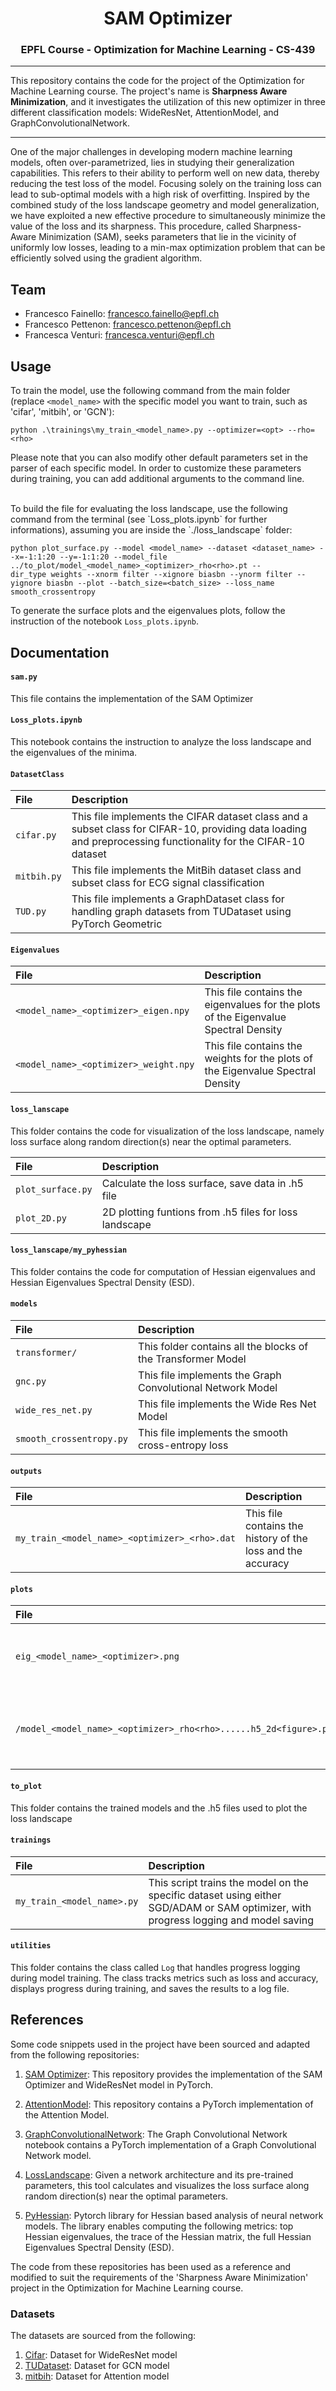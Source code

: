 <h1 align="center"><b>SAM Optimizer</b></h1>
<h3 align="center"><b>EPFL Course - Optimization for Machine Learning - CS-439</b></h3> 
</p> 

--------------
This repository contains the code for the project of the Optimization for Machine Learning course. The project's name is **Sharpness Aware Minimization**, and it 
investigates the utilization of this new optimizer in three different classification models: WideResNet, AttentionModel, and GraphConvolutionalNetwork.

--------------
One of the major challenges in developing modern machine learning models, often over-parametrized, lies in studying their generalization capabilities. This refers to their ability to perform well on new data, thereby reducing the test loss of the model. Focusing solely on the training loss can lead to sub-optimal models with a high risk of overfitting. Inspired by the combined study of the loss landscape geometry and model generalization, we have exploited a new effective procedure to simultaneously minimize the value of the loss and its sharpness. This procedure, called Sharpness-Aware Minimization (SAM), seeks parameters that lie in the vicinity of uniformly low losses, leading to a min-max optimization problem that can be efficiently solved using the gradient algorithm.
<br>

## Team

- Francesco Fainello: francesco.fainello@epfl.ch
- Francesco Pettenon: francesco.pettenon@epfl.ch
- Francesca Venturi: francesca.venturi@epfl.ch

## Usage
To train the model, use the following command from the main folder (replace `<model_name>` with the specific model you want to train, such as 'cifar', 'mitbih', or 'GCN'):

```
python .\trainings\my_train_<model_name>.py --optimizer=<opt> --rho=<rho>
```

Please note that you can also modify other default parameters set in the parser of each specific model. In order to customize these parameters during training, you can add additional arguments to the command line.

<br>
To build the file for evaluating the loss landscape, use the following command from the terminal (see `Loss_plots.ipynb` for further informations), assuming you are inside the `./loss_landscape` folder:

```
python plot_surface.py --model <model_name> --dataset <dataset_name> --x=-1:1:20 --y=-1:1:20 --model_file ../to_plot/model_<model_name>_<optimizer>_rho<rho>.pt --
dir_type weights --xnorm filter --xignore biasbn --ynorm filter --yignore biasbn --plot --batch_size=<batch_size> --loss_name smooth_crossentropy
```

To generate the surface plots and the eigenvalues plots, follow the instruction of the notebook `Loss_plots.ipynb`.

## Documentation

#### `sam.py`

This file contains the implementation of the SAM Optimizer

#### `Loss_plots.ipynb`

This notebook contains the instruction to analyze the loss landscape and the eigenvalues of the minima.

#### `DatasetClass`

| **File**    | **Description** |
| :-------------- | :-------------- |
| `cifar.py` | This file implements the CIFAR dataset class and a subset class for CIFAR-10, providing data loading and preprocessing functionality for the CIFAR-10 dataset |
| `mitbih.py` | This file implements the MitBih dataset class and subset class for ECG signal classification |
| `TUD.py` | This file implements a GraphDataset class for handling graph datasets from TUDataset using PyTorch Geometric |

#### `Eigenvalues`

| **File**    | **Description** |
| :-------------- | :-------------- |
| `<model_name>_<optimizer>_eigen.npy` | This file contains the eigenvalues for the plots of the Eigenvalue Spectral Density|
| `<model_name>_<optimizer>_weight.npy` | This file contains the weights for the plots of the Eigenvalue Spectral Density|

#### `loss_lanscape`

This folder contains the code for visualization of the loss landscape, namely loss surface along random direction(s) near the optimal parameters.

| **File**    | **Description** |
| :-------------- | :-------------- |
| `plot_surface.py` | Calculate the loss surface, save data in .h5 file|
| `plot_2D.py` | 2D plotting funtions from .h5 files for loss landscape|

#### `loss_lanscape/my_pyhessian`

This folder contains the code for computation of Hessian eigenvalues and Hessian Eigenvalues Spectral Density (ESD).

#### `models`

| **File**    | **Description** |
| :-------------- | :-------------- |
| `transformer/` | This folder contains all the blocks of the Transformer Model |
| `gnc.py` | This file implements the Graph Convolutional Network Model |
| `wide_res_net.py` | This file implements the Wide Res Net Model |
| `smooth_crossentropy.py` | This file implements the smooth cross-entropy loss |

#### `outputs`

| **File**    | **Description** |
| :-------------- | :-------------- |
| `my_train_<model_name>_<optimizer>_<rho>.dat` | This file contains the history of the loss and the accuracy |

#### `plots`

| **File**    | **Description** |
| :-------------- | :-------------- |
| `eig_<model_name>_<optimizer>.png` | This figure contains the plot of the eigenvalues |
| `/model_<model_name>_<optimizer>_rho<rho>......h5_2d<figure>.png` | This figures contain the different plots of the loss landscape |

#### `to_plot`

This folder contains the trained models and the .h5 files used to plot the loss landscape

#### `trainings`

| **File**    | **Description** |
| :-------------- | :-------------- |
| `my_train_<model_name>.py` | This script trains the model on the specific dataset using either SGD/ADAM or SAM optimizer, with progress logging and model saving |

#### `utilities`

This folder contains the class called `Log` that handles progress logging during model training. The class tracks metrics such as loss and accuracy, displays progress during training, and saves the results to a log file.

## References

Some code snippets used in the project have been sourced and adapted from the following repositories: 

1. [SAM Optimizer](https://github.com/davda54/sam/):
   This repository provides the implementation of the SAM Optimizer and WideResNet model in PyTorch.

2. [AttentionModel]():
   This repository contains a PyTorch implementation of the Attention Model.

3. [GraphConvolutionalNetwork](https://colab.research.google.com/drive/1I8a0DfQ3fI7Njc62__mVXUlcAleUclnb?usp=sharing):
   The Graph Convolutional Network notebook contains a PyTorch implementation of a Graph Convolutional Network model.

4. [LossLandscape](https://github.com/tomgoldstein/loss-landscape):
   Given a network architecture and its pre-trained parameters, this tool calculates and visualizes the loss surface along random direction(s) near the optimal parameters.

4. [PyHessian](https://github.com/amirgholami/PyHessian):
   Pytorch library for Hessian based analysis of neural network models. The library enables computing the following metrics: top Hessian eigenvalues, the trace of the Hessian matrix, the full Hessian Eigenvalues Spectral Density (ESD).

The code from these repositories has been used as a reference and modified to suit the requirements of the 'Sharpness Aware Minimization' project in the Optimization for Machine Learning course.

### Datasets

The datasets are sourced from the following:

1. [Cifar](): Dataset for WideResNet model
2. [TUDataset](https://chrsmrrs.github.io/datasets/docs/datasets/): Dataset for GCN model
3. [mitbih](): Dataset for Attention model
